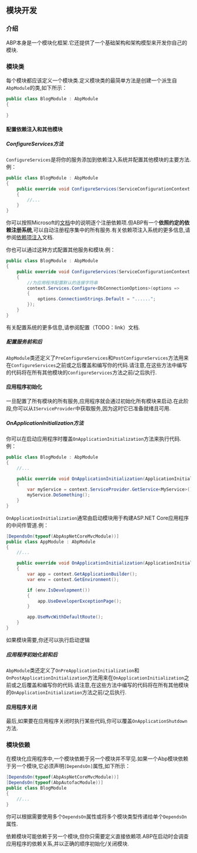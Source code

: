 ﻿## 模块开发

### 介绍

ABP本身是一个模块化框架.它还提供了一个基础架构和架构模型来开发你自己的模块.

### 模块类

每个模块都应该定义一个模块类.定义模块类的最简单方法是创建一个派生自``AbpModule``的类,如下所示：

````C#
public class BlogModule : AbpModule
{
            
}

````

#### 配置依赖注入和其他模块

##### ConfigureServices方法

``ConfigureServices``是将你的服务添加到依赖注入系统并配置其他模块的主要方法.例：

````C#
public class BlogModule : AbpModule
{
    public override void ConfigureServices(ServiceConfigurationContext context)
    {
        //...
    }
}
````

你可以按照Microsoft的[文档](https://docs.microsoft.com/en-us/aspnet/core/fundamentals/dependency-injection)中的说明逐个注册依赖项.但ABP有一个**依照约定的依赖注册系统**,可以自动注册程序集中的所有服务.有关依赖项注入系统的更多信息,请参阅[依赖项注入](Dependency-Injection.md)文档.

你也可以通过这种方式配置其他服务和模块.例：

````C#
public class BlogModule : AbpModule
{
    public override void ConfigureServices(ServiceConfigurationContext context)
    {
        //为应用程序配置默认的连接字符串
        context.Services.Configure<DbConnectionOptions>(options =>
        {
            options.ConnectionStrings.Default = "......";
        });
    }
}
````
有关配置系统的更多信息,请参阅配置（TODO：link）文档.

##### 配置服务前和后

``AbpModule``类还定义了``PreConfigureServices``和``PostConfigureServices``方法用来在``ConfigureServices``之前或之后覆盖和编写你的代码.请注意,在这些方法中编写的代码将在所有其他模块的``ConfigureServices``方法之前/之后执行.

#### 应用程序初始化

一旦配置了所有模块的所有服务,应用程序就会通过初始化所有模块来启动.在此阶段,你可以从``IServiceProvider``中获取服务,因为这时它已准备就绪且可用.

##### OnApplicationInitialization方法

你可以在启动应用程序时覆盖``OnApplicationInitialization``方法来执行代码.例：

````C#
public class BlogModule : AbpModule
{
    //...

    public override void OnApplicationInitialization(ApplicationInitializationContext context)
    {
        var myService = context.ServiceProvider.GetService<MyService>();
        myService.DoSomething();
    }
}
````

``OnApplicationInitialization``通常由启动模块用于构建ASP.NET Core应用程序的中间件管道.例：

````C#
[DependsOn(typeof(AbpAspNetCoreMvcModule))]
public class AppModule : AbpModule
{
    //...

    public override void OnApplicationInitialization(ApplicationInitializationContext context)
    {
        var app = context.GetApplicationBuilder();
        var env = context.GetEnvironment();

        if (env.IsDevelopment())
        {
            app.UseDeveloperExceptionPage();
        }

        app.UseMvcWithDefaultRoute();
    }
}
````

如果模块需要,你还可以执行启动逻辑

##### 应用程序初始化前和后

``AbpModule``类还定义了``OnPreApplicationInitialization``和``OnPostApplicationInitialization``方法用来在``OnApplicationInitialization``之前或之后覆盖和编写你的代码.请注意,在这些方法中编写的代码将在所有其他模块的``OnApplicationInitialization``方法之前/之后执行.

#### 应用程序关闭

最后,如果要在应用程序关闭时执行某些代码,你可以覆盖``OnApplicationShutdown``方法.

### 模块依赖

在模块化应用程序中,一个模块依赖于另一个模块并不罕见.如果一个Abp模块依赖于另一个模块,它必须声明``[DependsOn]``属性,如下所示：

````C#
[DependsOn(typeof(AbpAspNetCoreMvcModule))]
[DependsOn(typeof(AbpAutofacModule))]
public class BlogModule
{
    //...
}
````

你可以根据需要使用多个``DependsOn``属性或将多个模块类型传递给单个``DependsOn``属性.

依赖模块可能依赖于另一个模块,但你只需要定义直接依赖项.ABP在启动时会调查应用程序的依赖关系,并以正确的顺序初始化/关闭模块.
